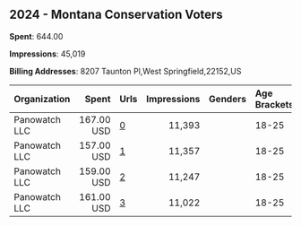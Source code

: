 ## 2024 - Montana Conservation Voters 
**Spent**: 644.00

**Impressions**: 45,019

**Billing Addresses**: 8207 Taunton Pl,West Springfield,22152,US

|Organization|Spent|Urls|Impressions|Genders|Age Brackets|Country Codes|
|:---|---:|:---|---:|:---|:---|:---|
|Panowatch  LLC|167.00 USD|[0](https://www.snap.com/political-ads/asset/bf3c1eb8722bbb06b5fa98ed6524af7f27dfc73fa91252c725caca6435dad874?mediaType=mp4)|11,393||18-25|united states|
|Panowatch  LLC|157.00 USD|[1](https://www.snap.com/political-ads/asset/53feaf2024c76e3e03859b7b802316744b5cc09fab0c2dd5f6bb799c2e5e9079?mediaType=mp4)|11,357||18-25|united states|
|Panowatch  LLC|159.00 USD|[2](https://www.snap.com/political-ads/asset/ae71fabe10d61c4558e853a2dbe2aa5f2c6035533e199e86b4d8a855c7776f43?mediaType=mp4)|11,247||18-25|united states|
|Panowatch  LLC|161.00 USD|[3](https://www.snap.com/political-ads/asset/0634d09b5408e1d9666d510c95a3815612b0e0ff935143d626ca04f7d8540f5f?mediaType=mp4)|11,022||18-25|united states|
